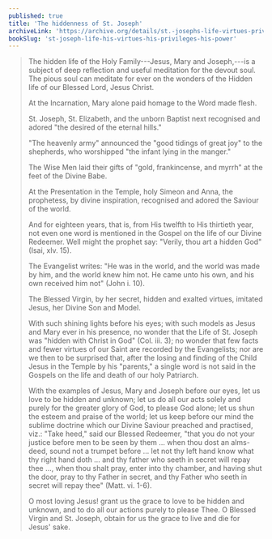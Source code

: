 ```yaml
---
published: true
title: 'The hiddenness of St. Joseph'
archiveLink: 'https://archive.org/details/st.-josephs-life-virtues-privileges-power/page/143?view=theater'
bookSlug: 'st-joseph-life-his-virtues-his-privileges-his-power'
---
```


> The hidden life of the Holy Family---Jesus, Mary and Joseph,---is a subject of deep reflection and useful meditation for the devout soul. The pious soul can meditate for ever on the wonders of the Hidden life of our Blessed Lord, Jesus Christ.
>
> At the Incarnation, Mary alone paid homage to the Word made flesh.
>
> St. Joseph, St. Elizabeth, and the unborn Baptist next recognised and adored "the desired of the eternal hills."
>
> "The heavenly army" announced the "good tidings of great joy" to the shepherds, who worshipped "the infant lying in the manger."
>
> The Wise Men laid their gifts of "gold, frankincense, and myrrh" at the feet of the Divine Babe.
>
> At the Presentation in the Temple, holy Simeon and Anna, the prophetess, by divine inspiration, recognised and adored the Saviour of the world.
>
> And for eighteen years, that is, from His twelfth to His thirtieth year, not even one word is mentioned in the Gospel on the life of our Divine Redeemer. Well might the prophet say: "Verily, thou art a hidden God" (Isai, xlv. 15).
>
> The Evangelist writes: "He was in the world, and the world was made by him, and the world knew him not. He came unto his own, and his own received him not" (John i. 10).
>
> The Blessed Virgin, by her secret, hidden and exalted virtues, imitated Jesus, her Divine Son and Model.
>
> With such shining lights before his eyes; with such models as Jesus and Mary ever in his presence, no wonder that the Life of St. Joseph was "hidden with Christ in God" (Col. iii. 3); no wonder that few facts and fewer virtues of our Saint are recorded by the Evangelists; nor are we then to be surprised that, after the losing and finding of the Child Jesus in the Temple by his "parents," a single word is not said in the Gospels on the life and death of our holy Patriarch.
>
> With the examples of Jesus, Mary and Joseph before our eyes, let us love to be hidden and unknown; let us do all our acts solely and purely for the greater glory of God, to please God alone; let us shun the esteem and praise of the world; let us keep before our mind the sublime doctrine which our Divine Saviour preached and practised, viz.: "Take heed," said our Blessed Redeemer, "that you do not your justice before men to be seen by them … when thou dost an alms-deed, sound not a trumpet before … let not thy left hand know what thy right hand doth … and thy father who seeth in secret will repay thee …, when thou shalt pray, enter into thy chamber, and having shut the door, pray to thy Father in secret, and thy Father who seeth in secret will repay thee" (Matt. vi. 1-6).
>
> O most loving Jesus! grant us the grace to love to be hidden and unknown, and to do all our actions purely to please Thee. O Blessed Virgin and St. Joseph, obtain for us the grace to live and die for Jesus' sake.